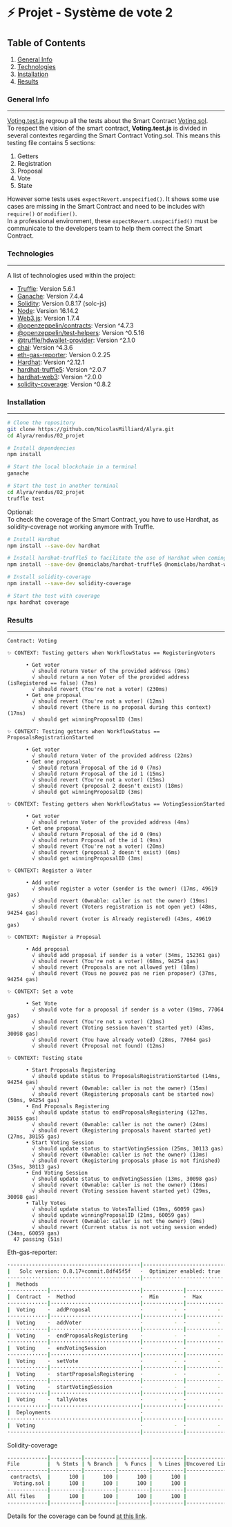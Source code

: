 # ⚡️ Projet - Système de vote 2
## Table of Contents
1. [General Info](#general-info)
2. [Technologies](#technologies)
3. [Installation](#installation)
4. [Results](#results)

<a name="general-info"></a>
### General Info
***

[Voting.test.js](https://github.com/NicolasMilliard/Alyra/blob/main/rendus/02_projet/test/Voting.test.js) regroup all the tests about the Smart Contract [Voting.sol](https://github.com/NicolasMilliard/Alyra/blob/main/rendus/02_projet/contracts/Voting.sol).\
To respect the vision of the smart contract, **Voting.test.js** is divided in several contextes regarding the Smart Contract Voting.sol. This means this testing file contains 5 sections:
1. Getters
2. Registration
3. Proposal
4. Vote
5. State

However some tests uses ```expectRevert.unspecified()```. It shows some use cases are missing in the Smart Contract and need to be includes with ```require()``` or ```modifier()```.\
In a professional environment, these ```expectRevert.unspecified()``` must be communicate to the developers team to help them correct the Smart Contract.

<a name="technologies"></a>
### Technologies
***
A list of technologies used within the project:
* [Truffle](https://trufflesuite.com/truffle/): Version 5.6.1
* [Ganache](https://trufflesuite.com/ganache/): Version 7.4.4
* [Solidity](https://github.com/ethereum/solc-js): Version 0.8.17 (solc-js)
* [Node](https://nodejs.org/en/): Version 16.14.2
* [Web3.js](https://web3js.org/): Version 1.7.4
* [@openzeppelin/contracts](https://docs.openzeppelin.com/contracts/4.x/): Version ^4.7.3
* [@openzeppelin/test-helpers](https://docs.openzeppelin.com/test-helpers/0.5/): Version ^0.5.16
* [@truffle/hdwallet-provider](https://github.com/trufflesuite/truffle): Version ^2.1.0
* [chai](https://www.chaijs.com/): Version ^4.3.6
* [eth-gas-reporter](https://github.com/cgewecke/eth-gas-reporter): Version 0.2.25
* [Hardhat](https://hardhat.org/): Version ^2.12.1
* [hardhat-truffle5](https://hardhat.org/hardhat-runner/plugins/nomiclabs-hardhat-truffle5): Version ^2.0.7
* [hardhat-web3](https://hardhat.org/hardhat-runner/plugins/nomiclabs-hardhat-web3): Version ^2.0.0
* [solidity-coverage](https://github.com/sc-forks/solidity-coverage): Version ^0.8.2

<a name="installation"></a>
### Installation
***
```sh
# Clone the repository
git clone https://github.com/NicolasMilliard/Alyra.git
cd Alyra/rendus/02_projet

# Install dependencies
npm install

# Start the local blockchain in a terminal
ganache

# Start the test in another terminal
cd Alyra/rendus/02_projet
truffle test
```

Optional:\
To check the coverage of the Smart Contract, you have to use Hardhat, as solidity-coverage not working anymore with Truffle.
```sh
# Install Hardhat
npm install --save-dev hardhat

# Install hardhat-truffle5 to facilitate the use of Hardhat when coming from Truffle
npm install --save-dev @nomiclabs/hardhat-truffle5 @nomiclabs/hardhat-web3 web3

# Install solidity-coverage
npm install --save-dev solidity-coverage

# Start the test with coverage
npx hardhat coverage
```

<a name="results"></a>
### Results
***

```
Contract: Voting
    
✨ CONTEXT: Testing getters when WorkflowStatus == RegisteringVoters

      • Get voter
        √ should return Voter of the provided address (9ms)
        √ should return a non Voter of the provided address (isRegistered == false) (7ms)
        √ should revert (You're not a voter) (230ms)
      • Get one proposal
        √ should revert (You're not a voter) (12ms)
        √ should revert (there is no proposal during this context) (17ms)
        √ should get winningProposalID (3ms)
    
✨ CONTEXT: Testing getters when WorkflowStatus == ProposalsRegistrationStarted

      • Get voter
        √ should return Voter of the provided address (22ms)
      • Get one proposal
        √ should return Proposal of the id 0 (7ms)
        √ should return Proposal of the id 1 (15ms)
        √ should revert (You're not a voter) (15ms)
        √ should revert (proposal 2 doesn't exist) (18ms)
        √ should get winningProposalID (3ms)
    
✨ CONTEXT: Testing getters when WorkflowStatus == VotingSessionStarted

      • Get voter
        √ should return Voter of the provided address (4ms)
      • Get one proposal
        √ should return Proposal of the id 0 (9ms)
        √ should return Proposal of the id 1 (9ms)
        √ should revert (You're not a voter) (20ms)
        √ should revert (proposal 2 doesn't exist) (6ms)
        √ should get winningProposalID (3ms)
    
✨ CONTEXT: Register a Voter

      • Add voter
        √ should register a voter (sender is the owner) (17ms, 49619 gas)
        √ should revert (Ownable: caller is not the owner) (19ms)
        √ should revert (Voters registration is not open yet) (48ms, 94254 gas)
        √ should revert (voter is Already registered) (43ms, 49619 gas)
    
✨ CONTEXT: Register a Proposal

      • Add proposal
        √ should add proposal if sender is a voter (34ms, 152361 gas)
        √ should revert (You're not a voter) (68ms, 94254 gas)
        √ should revert (Proposals are not allowed yet) (18ms)
        √ should revert (Vous ne pouvez pas ne rien proposer) (37ms, 94254 gas)
    
✨ CONTEXT: Set a vote

      • Set Vote
        √ should vote for a proposal if sender is a voter (19ms, 77064 gas)
        √ should revert (You're not a voter) (21ms)
        √ should revert (Voting session haven't started yet) (43ms, 30098 gas)
        √ should revert (You have already voted) (28ms, 77064 gas)
        √ should revert (Proposal not found) (12ms)
    
✨ CONTEXT: Testing state

      • Start Proposals Registering
        √ should update status to ProposalsRegistrationStarted (14ms, 94254 gas)
        √ should revert (Ownable: caller is not the owner) (15ms)
        √ should revert (Registering proposals cant be started now) (50ms, 94254 gas)
      • End Proposals Registering
        √ should update status to endProposalsRegistering (127ms, 30155 gas)
        √ should revert (Ownable: caller is not the owner) (24ms)
        √ should revert (Registering proposals havent started yet) (27ms, 30155 gas)
      • Start Voting Session
        √ should update status to startVotingSession (25ms, 30113 gas)
        √ should revert (Ownable: caller is not the owner) (13ms)
        √ should revert (Registering proposals phase is not finished) (35ms, 30113 gas)
      • End Voting Session
        √ should update status to endVotingSession (13ms, 30098 gas)
        √ should revert (Ownable: caller is not the owner) (16ms)
        √ should revert (Voting session havent started yet) (29ms, 30098 gas)
      • Tally Votes
        √ should update status to VotesTallied (19ms, 60059 gas)
        √ should update winningProposalID (21ms, 60059 gas)
        √ should revert (Ownable: caller is not the owner) (9ms)
        √ should revert (Current status is not voting session ended) (34ms, 60059 gas)
  47 passing (51s)
```

Eth-gas-reporter:
```sh
·------------------------------------------|---------------------------|-------------|----------------------------·
|   Solc version: 0.8.17+commit.8df45f5f   ·  Optimizer enabled: true  ·  Runs: 200  ·  Block limit: 6718946 gas  │
···········································|···························|·············|·····························
|  Methods                                                                                                        │
·············|·····························|·············|·············|·············|··············|··············
|  Contract  ·  Method                     ·  Min        ·  Max        ·  Avg        ·  # calls     ·  eur (avg)  │
·············|·····························|·············|·············|·············|··············|··············
|  Voting    ·  addProposal                ·          -  ·          -  ·      58107  ·          33  ·          -  │
·············|·····························|·············|·············|·············|··············|··············
|  Voting    ·  addVoter                   ·          -  ·          -  ·      49619  ·          48  ·          -  │
·············|·····························|·············|·············|·············|··············|··············
|  Voting    ·  endProposalsRegistering    ·          -  ·          -  ·      30155  ·          26  ·          -  │
·············|·····························|·············|·············|·············|··············|··············
|  Voting    ·  endVotingSession           ·          -  ·          -  ·      30098  ·          11  ·          -  │
·············|·····························|·············|·············|·············|··············|··············
|  Voting    ·  setVote                    ·          -  ·          -  ·      77064  ·          24  ·          -  │
·············|·····························|·············|·············|·············|··············|··············
|  Voting    ·  startProposalsRegistering  ·          -  ·          -  ·      94254  ·          43  ·          -  │
·············|·····························|·············|·············|·············|··············|··············
|  Voting    ·  startVotingSession         ·          -  ·          -  ·      30113  ·          24  ·          -  │
·············|·····························|·············|·············|·············|··············|··············
|  Voting    ·  tallyVotes                 ·          -  ·          -  ·      60059  ·           5  ·          -  │
·············|·····························|·············|·············|·············|··············|··············
|  Deployments                             ·                                         ·  % of limit  ·             │
···········································|·············|·············|·············|··············|··············
|  Voting                                  ·          -  ·          -  ·    1095394  ·      16.3 %  ·          -  │
·------------------------------------------|-------------|-------------|-------------|--------------|-------------·
```

Solidity-coverage
```sh
-------------|----------|----------|----------|----------|----------------|
File         |  % Stmts | % Branch |  % Funcs |  % Lines |Uncovered Lines |
-------------|----------|----------|----------|----------|----------------|
 contracts\  |      100 |      100 |      100 |      100 |                |
  Voting.sol |      100 |      100 |      100 |      100 |                |
-------------|----------|----------|----------|----------|----------------|
All files    |      100 |      100 |      100 |      100 |                |
-------------|----------|----------|----------|----------|----------------|
```

Details for the coverage can be found [at this link](https://htmlpreview.github.io/?https://github.com/NicolasMilliard/Alyra/blob/main/rendus/02_projet/coverage/index.html).